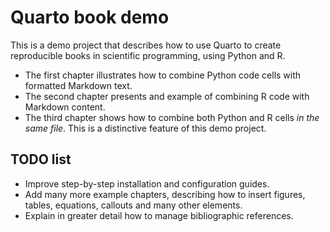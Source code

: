 # Quarto book demo

This is a demo project that describes how to use Quarto to create reproducible books
in scientific programming, using Python and R.

- The first chapter illustrates how to combine Python code cells with formatted Markdown text.
- The second chapter presents and example of combining R code with Markdown content.
- The third chapter shows how to combine both Python and R cells *in the same file*. This is a distinctive
feature of this demo project.

## TODO list

- Improve step-by-step installation and configuration guides.
- Add many more example chapters, describing how to insert figures, tables, equations, callouts and many other elements.
- Explain in greater detail how to manage bibliographic references.
